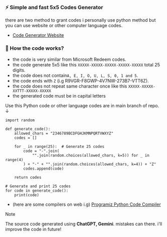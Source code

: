### ⚡️ Simple and fast 5x5 Codes Generator
there are two method to grant codes i personally use python method but you can use website or other computer language codes.
- [Code Generator Website](https://notaganesh.github.io/5x5-code-generator/)

### 🤔 How the code works?
- the code is very similar from Microsoft Redeem codes.
- the code generate 5x5 like this `XXXXX-XXXXX-XXXXX-XXXXX-XXXXX` total 25 digits.
- the code does not contain`A, E, I, O, U, L, S, 0, 1 and 5`.
- the code ends with `Z` (i.g R9VGR-F8GWP-4V7NW-273B7-VTT6Z).
- the code does not repeat same character once like this `XXXXX-XXXXX-XXTTT-XXXXX-XXXXX`
- the generated code must be in capital letters
 

Use this Python code or other language codes are in main branch of repo. <alt>↓</alt>
```
import random

def generate_code():
    allowed_chars = "2346789BCDFGHJKMNPQRTVWXYZ"
    codes = []

    for _ in range(25):  # Generate 25 codes
        code = "-".join(
            "".join(random.choices(allowed_chars, k=5)) for _ in range(4)
        ) + "-" + "".join(random.choices(allowed_chars, k=4)) + "Z"
        codes.append(code)

    return codes

# Generate and print 25 codes
for code in generate_code():
    print(code)

```
  - (here are some compilers on web i.g) [Programiz Python Code Compiler](https://www.programiz.com/python-programming/online-compiler/)  

> [!NOTE]  
> The source code generated using **ChatGPT, Gemini**. mistakes can there. i'll improve the code in future!
